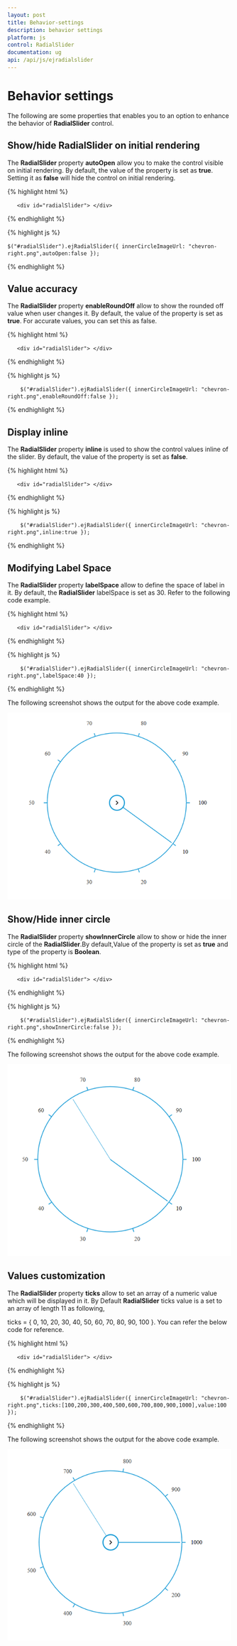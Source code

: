 ```yaml
---
layout: post
title: Behavior-settings
description: behavior settings
platform: js
control: RadialSlider
documentation: ug
api: /api/js/ejradialslider
---
```


# Behavior settings

The following are some  properties that enables you to an option to enhance the behavior of **RadialSlider** control.

##  Show/hide RadialSlider on initial rendering 

The **RadialSlider** property **autoOpen** allow you to make the control visible on initial rendering. By default, the value of the property is set as **true**. Setting it as **false** will hide the control on initial rendering.

{% highlight html %}

       <div id="radialSlider"> </div>

{% endhighlight %}

{% highlight js %}

    $("#radialSlider").ejRadialSlider({ innerCircleImageUrl: "chevron-right.png",autoOpen:false });
    
{% endhighlight %}

## Value accuracy 

The **RadialSlider** property **enableRoundOff** allow  to show  the rounded off value when user changes it. By default, the value of the property is set as **true**. For accurate values, you can set this as false.

{% highlight html %}

       <div id="radialSlider"> </div>

{% endhighlight %}

{% highlight js %}

        $("#radialSlider").ejRadialSlider({ innerCircleImageUrl: "chevron-right.png",enableRoundOff:false });

{% endhighlight %}

## Display inline

The **RadialSlider** property **inline** is used to show the control values inline of the slider. By default, the value of the property is set as **false**.

{% highlight html %}

       <div id="radialSlider"> </div>

{% endhighlight %}

{% highlight js %}

        $("#radialSlider").ejRadialSlider({ innerCircleImageUrl: "chevron-right.png",inline:true });

{% endhighlight %}

## Modifying Label Space 

The **RadialSlider** property **labelSpace** allow to define the space of label in it. By default, the **RadialSlider** labelSpace is set as 30. Refer to the following code example.

{% highlight html %}

       <div id="radialSlider"> </div>

{% endhighlight %}

{% highlight js %}

        $("#radialSlider").ejRadialSlider({ innerCircleImageUrl: "chevron-right.png",labelSpace:40 });

{% endhighlight %}

The following screenshot shows the output for the above code example.

![](Behavior-settings_images\Behavior-settings_images_img1.png)


## Show/Hide inner circle

The **RadialSlider** property **showInnerCircle** allow to show  or hide  the inner circle of  the **RadialSlider**.By default,Value of the property is set as **true** and type of the property is **Boolean**.

{% highlight html %}

       <div id="radialSlider"> </div>

{% endhighlight %}

{% highlight js %}

        $("#radialSlider").ejRadialSlider({ innerCircleImageUrl: "chevron-right.png",showInnerCircle:false });

{% endhighlight %}

The following screenshot shows the output for the above code example.

![](Behavior-settings_images\Behavior-settings_images_img2.png)

## Values customization

The **RadialSlider** property **ticks** allow to set an array of a numeric value which will be displayed in it. By Default **RadialSlider** ticks value is a set to an array of length 11 as following,

ticks = { 0, 10, 20, 30, 40, 50, 60, 70, 80, 90, 100 }. You can refer the below code for reference.

{% highlight html %}

       <div id="radialSlider"> </div>

{% endhighlight %}

{% highlight js %}

        $("#radialSlider").ejRadialSlider({ innerCircleImageUrl: "chevron-right.png",ticks:[100,200,300,400,500,600,700,800,900,1000],value:100 });

{% endhighlight %}

The following screenshot shows the output for the above code example.

![](Behavior-settings_images\Behavior-settings_images_img3.png)

